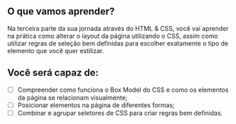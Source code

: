 ## O que vamos aprender?
Na terceira parte da sua jornada através do HTML & CSS, você vai aprender na prática como alterar o layout da página utilizando o CSS, assim como utilizar regras de seleção bem definidas para escolher exatamente o tipo de elemento que você quer estilizar.

## Você será capaz de:
- [ ] Compreender como funciona o Box Model do CSS e como os elementos da página se relacionam visualmente;
- [ ] Posicionar elementos na página de diferentes formas;
- [ ] Combinar e agrupar seletores de CSS para criar regras bem definidas.
